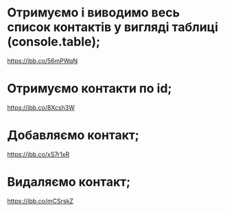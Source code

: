 # Отримуємо і виводимо весь список контактів у вигляді таблиці (console.table);
https://ibb.co/56mPWqN

# Отримуємо контакти по id;
https://ibb.co/8Xcsh3W

# Добавляємо контакт;
https://ibb.co/xS7r1xR

# Видаляємо контакт;
https://ibb.co/mCSrskZ


